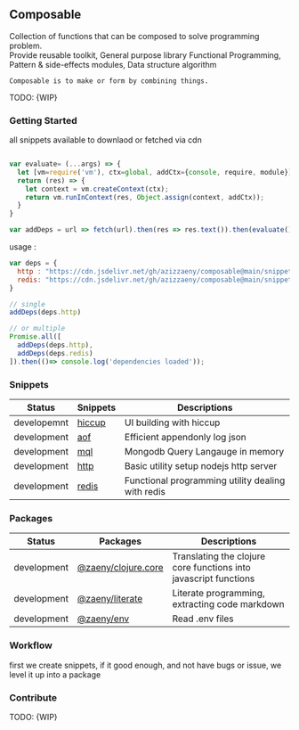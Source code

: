 ## Composable  

Collection of functions that can be composed to solve programming problem.  
Provide reusable toolkit, General purpose library Functional Programming, Pattern & side-effects modules, Data structure algorithm


    Composable is to make or form by combining things.   
    
TODO: {WIP}        

### Getting Started 
all snippets available to downlaod or fetched via cdn

```javascript

var evaluate= (...args) => {
  let [vm=require('vm'), ctx=global, addCtx={console, require, module}] = args;
  return (res) => {
    let context = vm.createContext(ctx);
    return vm.runInContext(res, Object.assign(context, addCtx));
  }
}

var addDeps = url => fetch(url).then(res => res.text()).then(evaluate());

```

usage : 

```js
var deps = {
  http : "https://cdn.jsdelivr.net/gh/azizzaeny/composable@main/snippets/http/util.js",
  redis: "https://cdn.jsdelivr.net/gh/azizzaeny/composable@main/snippets/redis/util.js",
}

// single
addDeps(deps.http)

// or multiple
Promise.all([
  addDeps(deps.http),
  addDeps(deps.redis)
]).then(()=> console.log('dependencies loaded'));

```

### Snippets

| Status      | Snippets                    | Descriptions                                                                     |
|-------------|-----------------------------|--------------------------------------------------------------------------------- |
| developemnt | [hiccup](./snippets/hiccup/readme.md) | UI building with hiccup |
| development | [aof](./snippets/aof/readme.md) | Efficient appendonly log json |
| development | [mql](./snippets/mql/readme.md) | Mongodb Query Langauge in memory |
| development | [http](./snippets/http/readme.md) | Basic utility setup nodejs http server |
| development | [redis](./snippets/redis/readme.md) | Functional programming utility dealing with redis |

### Packages

| Status      | Packages                    | Descriptions                                                                     |
|-------------|-----------------------------|--------------------------------------------------------------------------------- |
| development | [@zaeny/clojure.core](https://github.com/azizzaeny/clojure.core)  | Translating the clojure core functions into javascript functions |
| development | [@zaeny/literate](https://github.com/azizzaeny/literate)  | Literate programming, extracting code markdown |
| development | [@zaeny/env](https://github.com/azizzaeny/env)  | Read .env files |

### Workflow

first we create snippets, if it good enough, and not have bugs or issue,  we level it up into a package

### Contribute
TODO: {WIP}
